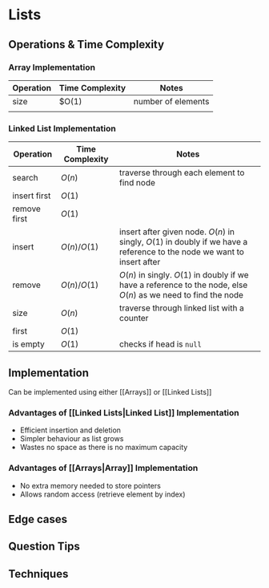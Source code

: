 # Lists

## Operations & Time Complexity

### Array Implementation

| Operation | Time Complexity | Notes              |
| --------- | --------------- | ------------------ |
| size      | $O(1)           | number of elements | 
|           |                 |                    |

### Linked List Implementation
| Operation    | Time Complexity | Notes                                                                                                                  |
| ------------ | --------------- | ---------------------------------------------------------------------------------------------------------------------- |
| search       | $O(n)$          | traverse through each element to find node                                                                             |
| insert first | $O(1)$          |                                                                                                                        |
| remove first | $O(1)$          |                                                                                                                        |
| insert       | $O(n)/O(1)$     | insert after given node. $O(n)$ in singly, $O(1)$ in doubly if we have a reference to the node we want to insert after |
| remove       | $O(n)/O(1)$     | $O(n)$ in singly. $O(1)$ in doubly if we have a reference to the node, else $O(n)$ as we need to find the node         |
| size         | $O(n)$          | traverse through linked list with a counter                                                                            |
| first        | $O(1)$          |                                                                                                                        |
| is empty     | $O(1)$          | checks if head is `null`                                                                                                                       |




## Implementation
Can be implemented using either [[Arrays]] or [[Linked Lists]]



### Advantages of [[Linked Lists|Linked List]] Implementation
- Efficient insertion and deletion
- Simpler behaviour as list grows
- Wastes no space as there is no maximum capacity

### Advantages of [[Arrays|Array]] Implementation
- No extra memory needed to store pointers
- Allows random access (retrieve element by index)

## Edge cases

## Question Tips

## Techniques
